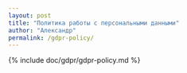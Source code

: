 ```yaml
---
layout: post
title: "Политика работы с персональными данными"
author: "Александр"
permalink: /gdpr-policy/
---
```

{% include doc/gdpr/gdpr-policy.md %}
